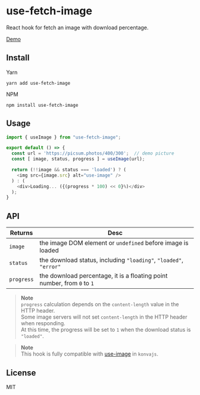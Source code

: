 # use-fetch-image
React hook for fetch an image with download percentage.

[Demo](https://codepen.io/hdwong/pen/jOGyoZx)

## Install
Yarn
```
yarn add use-fetch-image
```

NPM
```
npm install use-fetch-image
```

## Usage
```js
import { useImage } from "use-fetch-image";

export default () => {
  const url = 'https://picsum.photos/400/300';  // demo picture
  const [ image, status, progress ] = useImage(url);

  return (!!image && status === 'loaded') ? (
    <img src={image.src} alt="use-image" />
  ) : (
    <div>Loading... ({(progress * 100) << 0}%)</div>
  );
}
```

## API
| Returns    | Desc |
|------------|------|
| `image`    | the image DOM element or `undefined` before image is loaded |
| `status`   | the download status, including `"loading"`, `"loaded"`, `"error"` |
| `progress` | the download percentage, it is a floating point number, from `0` to `1` |

> **Note**\
`progress` calculation depends on the `content-length` value in the HTTP header.\
Some image servers will not set `content-length` in the HTTP header when responding.\
At this time, the progress will be set to `1` when the download status is `"loaded"`.

> **Note**\
This hook is fully compatible with [use-image](https://www.npmjs.com/package/use-image) in `konvajs`.

## License
MIT

